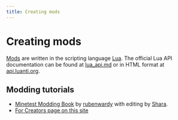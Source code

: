 ```yaml
---
title: Creating mods
---
```


# Creating mods

[Mods](/for-players/mods) are written in the scripting language [Lua](https://www.lua.org/). The official Lua API documentation can be found at [lua\_api.md](https://github.com/luanti-org/luanti/blob/master/doc/lua_api.md) or in HTML format at [api.luanti.org](https://api.luanti.org/).

## Modding tutorials

*   [Minetest Modding Book](https://rubenwardy.com/minetest_modding_book/en/index.html) by [rubenwardy](https://rubenwardy.com/) with editing by [Shara](https://forum.luanti.org/memberlist.php?mode=viewprofile&u=19807).
*   [For Creators page on this site](/for-creators)

